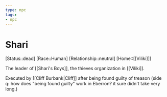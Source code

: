 ```yaml
---
type: npc
tags: 
- npc
---
```


# Shari
[Status::dead]
[Race::Human]
[Relationship::neutral]
[Home::[[Viliki]]]

The leader of [[Shari's Boys]], the thieves organization in [[Viliki]]. 

Executed by [[Cliff Burbank|Cliff]] after being found guilty of treason (side q: how does "being found guilty" work in Eberron? it sure didn't take very long.)

